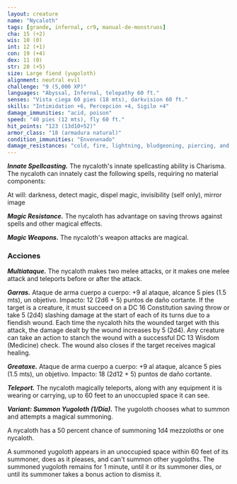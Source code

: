 ```yaml
---
layout: creature
name: "Nycaloth"
tags: [grande, infernal, cr9, manual-de-monstruos]
cha: 15 (+2)
wis: 10 (0)
int: 12 (+1)
con: 19 (+4)
dex: 11 (0)
str: 20 (+5)
size: Large fiend (yugoloth)
alignment: neutral evil
challenge: "9 (5,000 XP)"
languages: "Abyssal, Infernal, telepathy 60 ft."
senses: "Vista ciega 60 pies (18 mts), darkvision 60 ft."
skills: "Intimidation +6, Percepción +4, Sigilo +4"
damage_immunities: "acid, poison"
speed: "40 pies (12 mts), fly 60 ft."
hit_points: "123 (13d10+52)"
armor_class: "18 (armadura natural)"
condition_immunities: "Envenenado"
damage_resistances: "cold, fire, lightning, bludgeoning, piercing, and slashing from nonmagical weapons"
---
```


***Innate Spellcasting.*** The nycaloth's innate spellcasting ability is Charisma. The nycaloth can innately cast the following spells, requiring no material components:

At will: darkness, detect magic, dispel magic, invisibility (self only), mirror image

***Magic Resistance.*** The nycaloth has advantage on saving throws against spells and other magical effects.

***Magic Weapons.*** The nycaloth's weapon attacks are magical.

### Acciones

***Multiataque.*** The nycaloth makes two melee attacks, or it makes one melee attack and teleports before or after the attack.

***Garras.*** Ataque de arma cuerpo a cuerpo: +9 al ataque, alcance 5 pies (1.5 mts), un objetivo. Impacto: 12 (2d6 + 5) puntos de daño cortante. If the target is a creature, it must succeed on a DC 16 Constitution saving throw or take 5 (2d4) slashing damage at the start of each of its turns due to a fiendish wound. Each time the nycaloth hits the wounded target with this attack, the damage dealt by the wound increases by 5 (2d4). Any creature can take an action to stanch the wound with a successful DC 13 Wisdom (Medicine) check. The wound also closes if the target receives magical healing.

***Greataxe.*** Ataque de arma cuerpo a cuerpo: +9 al ataque, alcance 5 pies (1.5 mts), un objetivo. Impacto: 18 (2d12 + 5) puntos de daño cortante.

***Teleport.*** The nycaloth magically teleports, along with any equipment it is wearing or carrying, up to 60 feet to an unoccupied space it can see.

***Variant: Summon Yugoloth (1/Día).*** The yugoloth chooses what to summon and attempts a magical summoning.

A nycaloth has a 50 percent chance of summoning 1d4 mezzoloths or one nycaloth.

A summoned yugoloth appears in an unoccupied space within 60 feet of its summoner, does as it pleases, and can't summon other yugoloths. The summoned yugoloth remains for 1 minute, until it or its summoner dies, or until its summoner takes a bonus action to dismiss it.
